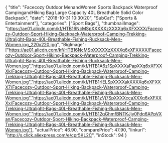 {
	"title": "Facecozy Outdoor MenandWomen Sports Backpack Waterproof  CampingandHiking Bag Large Capacity 40L Breathable Solid Color Backpack",
	"date": "2018-10-31 10:30:20",
	"SubCat": ["Sports & Entertainment"],
	"categories": ["Sport Bags"],
	"thumbnailImage": "https://ae01.alicdn.com/kf/HTB16NcMSpXXXXXzXXXXq6xXFXXXX/Facecozy-Outdoor-Sport-Hiking-Backpack-Waterproof-Camping-Trekking-Ultralight-Bags-40L-Breathable-Fishing-Rucksack-Men-Women.jpg_220x220.jpg",
	"BigImage": ["https://ae01.alicdn.com/kf/HTB16NcMSpXXXXXzXXXXq6xXFXXXX/Facecozy-Outdoor-Sport-Hiking-Backpack-Waterproof-Camping-Trekking-Ultralight-Bags-40L-Breathable-Fishing-Rucksack-Men-Women.jpg","https://ae01.alicdn.com/kf/HTB1A6z1SpXXXXaPapXXq6xXFXXXk/Facecozy-Outdoor-Sport-Hiking-Backpack-Waterproof-Camping-Trekking-Ultralight-Bags-40L-Breathable-Fishing-Rucksack-Men-Women.jpg","https://ae01.alicdn.com/kf/HTB1rIELSpXXXXakXXXXq6xXFXXX7/Facecozy-Outdoor-Sport-Hiking-Backpack-Waterproof-Camping-Trekking-Ultralight-Bags-40L-Breathable-Fishing-Rucksack-Men-Women.jpg","https://ae01.alicdn.com/kf/HTB1zVj7SpXXXXccaXXXq6xXFXXXx/Facecozy-Outdoor-Sport-Hiking-Backpack-Waterproof-Camping-Trekking-Ultralight-Bags-40L-Breathable-Fishing-Rucksack-Men-Women.jpg","https://ae01.alicdn.com/kf/HTB12qGhmfBNTKJjy0Fdq6APpVXan/Facecozy-Outdoor-Sport-Hiking-Backpack-Waterproof-Camping-Trekking-Ultralight-Bags-40L-Breathable-Fishing-Rucksack-Men-Women.jpg"],
	"actualPrice": 46.90,
	"comparePrice": 47.90,
	"linkurl": "http://s.click.aliexpress.com/e/cpr5KL2C",
	"inStock": 94
}
